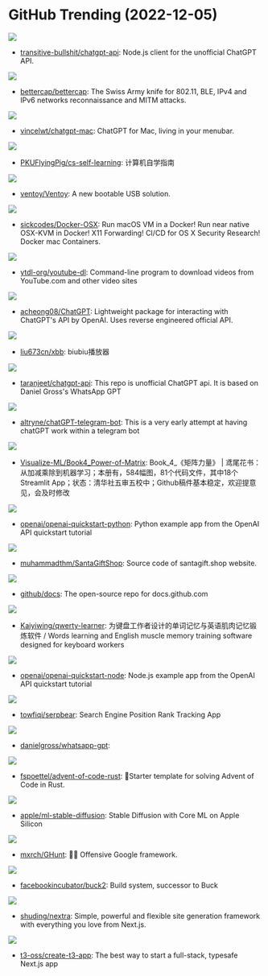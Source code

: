 # GitHub Trending (2022-12-05)

![](https://img.shields.io/badge/TypeScript-New%20240-green?style=flat-square&logo=appveyor)
- [transitive-bullshit/chatgpt-api](https://github.com/transitive-bullshit/chatgpt-api): Node.js client for the unofficial ChatGPT API.

![](https://img.shields.io/badge/Go-New%20101-green?style=flat-square&logo=appveyor)
- [bettercap/bettercap](https://github.com/bettercap/bettercap): The Swiss Army knife for 802.11, BLE, IPv4 and IPv6 networks reconnaissance and MITM attacks.

![](https://img.shields.io/badge/JavaScript-New%20180-green?style=flat-square&logo=appveyor)
- [vincelwt/chatgpt-mac](https://github.com/vincelwt/chatgpt-mac): ChatGPT for Mac, living in your menubar.

![](https://img.shields.io/badge/HTML-New%20563-green?style=flat-square&logo=appveyor)
- [PKUFlyingPig/cs-self-learning](https://github.com/PKUFlyingPig/cs-self-learning): 计算机自学指南

![](https://img.shields.io/badge/C-New%2076-green?style=flat-square&logo=appveyor)
- [ventoy/Ventoy](https://github.com/ventoy/Ventoy): A new bootable USB solution.

![](https://img.shields.io/badge/Shell-New%2088-green?style=flat-square&logo=appveyor)
- [sickcodes/Docker-OSX](https://github.com/sickcodes/Docker-OSX): Run macOS VM in a Docker! Run near native OSX-KVM in Docker! X11 Forwarding! CI/CD for OS X Security Research! Docker mac Containers.

![](https://img.shields.io/badge/Python-New%2040-green?style=flat-square&logo=appveyor)
- [ytdl-org/youtube-dl](https://github.com/ytdl-org/youtube-dl): Command-line program to download videos from YouTube.com and other video sites

![](https://img.shields.io/badge/Python-New%20793-green?style=flat-square&logo=appveyor)
- [acheong08/ChatGPT](https://github.com/acheong08/ChatGPT): Lightweight package for interacting with ChatGPT's API by OpenAI. Uses reverse engineered official API.

![](https://img.shields.io/badge/HTML-New%2056-green?style=flat-square&logo=appveyor)
- [liu673cn/xbb](https://github.com/liu673cn/xbb): biubiu播放器

![](https://img.shields.io/badge/Python-New%20103-green?style=flat-square&logo=appveyor)
- [taranjeet/chatgpt-api](https://github.com/taranjeet/chatgpt-api): This repo is unofficial ChatGPT api. It is based on Daniel Gross's WhatsApp GPT

![](https://img.shields.io/badge/Python-New%2088-green?style=flat-square&logo=appveyor)
- [altryne/chatGPT-telegram-bot](https://github.com/altryne/chatGPT-telegram-bot): This is a very early attempt at having chatGPT work within a telegram bot

![](https://img.shields.io/badge/Python-New%20130-green?style=flat-square&logo=appveyor)
- [Visualize-ML/Book4_Power-of-Matrix](https://github.com/Visualize-ML/Book4_Power-of-Matrix): Book_4_《矩阵力量》 | 鸢尾花书：从加减乘除到机器学习；本册有，584幅图，81个代码文件，其中18个Streamlit App；状态：清华社五审五校中；Github稿件基本稳定，欢迎提意见，会及时修改

![](https://img.shields.io/badge/CSS-New%2066-green?style=flat-square&logo=appveyor)
- [openai/openai-quickstart-python](https://github.com/openai/openai-quickstart-python): Python example app from the OpenAI API quickstart tutorial

![](https://img.shields.io/badge/PHP-New%208-green?style=flat-square&logo=appveyor)
- [muhammadthm/SantaGiftShop](https://github.com/muhammadthm/SantaGiftShop): Source code of santagift.shop website.

![](https://img.shields.io/badge/JavaScript-New%2015-green?style=flat-square&logo=appveyor)
- [github/docs](https://github.com/github/docs): The open-source repo for docs.github.com

![](https://img.shields.io/badge/TypeScript-New%2094-green?style=flat-square&logo=appveyor)
- [Kaiyiwing/qwerty-learner](https://github.com/Kaiyiwing/qwerty-learner): 为键盘工作者设计的单词记忆与英语肌肉记忆锻炼软件 / Words learning and English muscle memory training software designed for keyboard workers

![](https://img.shields.io/badge/JavaScript-New%2075-green?style=flat-square&logo=appveyor)
- [openai/openai-quickstart-node](https://github.com/openai/openai-quickstart-node): Node.js example app from the OpenAI API quickstart tutorial

![](https://img.shields.io/badge/TypeScript-New%2076-green?style=flat-square&logo=appveyor)
- [towfiqi/serpbear](https://github.com/towfiqi/serpbear): Search Engine Position Rank Tracking App

![](https://img.shields.io/badge/Go-New%20110-green?style=flat-square&logo=appveyor)
- [danielgross/whatsapp-gpt](https://github.com/danielgross/whatsapp-gpt): 

![](https://img.shields.io/badge/Rust-New%2087-green?style=flat-square&logo=appveyor)
- [fspoettel/advent-of-code-rust](https://github.com/fspoettel/advent-of-code-rust): 🎄Starter template for solving Advent of Code in Rust.

![](https://img.shields.io/badge/Python-New%20417-green?style=flat-square&logo=appveyor)
- [apple/ml-stable-diffusion](https://github.com/apple/ml-stable-diffusion): Stable Diffusion with Core ML on Apple Silicon

![](https://img.shields.io/badge/Python-New%2076-green?style=flat-square&logo=appveyor)
- [mxrch/GHunt](https://github.com/mxrch/GHunt): 🕵️‍♂️ Offensive Google framework.

![](https://img.shields.io/badge/Rust-New%2059-green?style=flat-square&logo=appveyor)
- [facebookincubator/buck2](https://github.com/facebookincubator/buck2): Build system, successor to Buck

![](https://img.shields.io/badge/TypeScript-New%2084-green?style=flat-square&logo=appveyor)
- [shuding/nextra](https://github.com/shuding/nextra): Simple, powerful and flexible site generation framework with everything you love from Next.js.

![](https://img.shields.io/badge/TypeScript-New%20192-green?style=flat-square&logo=appveyor)
- [t3-oss/create-t3-app](https://github.com/t3-oss/create-t3-app): The best way to start a full-stack, typesafe Next.js app

